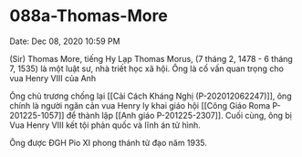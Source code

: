# 088a-Thomas-More

Date: Dec 08, 2020 10:59 PM

(Sir) Thomas More, tiếng Hy Lạp Thomas Morus, (7 tháng 2, 1478 - 6 tháng 7, 1535) là một luật sư, nhà triết học xã hội. Ông là cố vấn quan trọng cho vua Henry VIII của Anh

Ông chủ trương chống lại [[Cải Cách Kháng Nghị (P-202012062247)]], ông chính là người ngăn cản vua Henry ly khai giáo hội [[Công Giáo Roma P-201225-1057]] để thành lập [[Anh giáo P-201225-2307]]. Cuối cùng, ông bị Vua Henry VIII kết tội phản quốc và lĩnh án tử hình.

Ông được ĐGH Pio XI phong thánh tử đạo năm 1935.